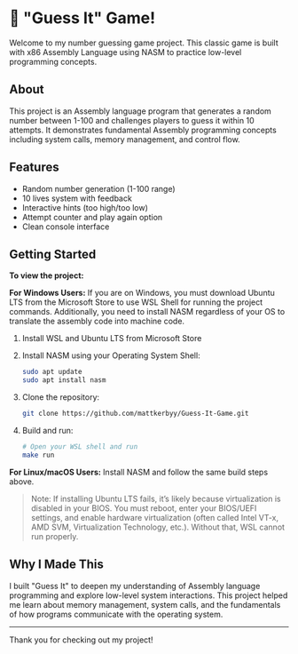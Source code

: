 # 🎯 "Guess It" Game!

Welcome to my number guessing game project. This classic game is built with x86 Assembly Language using NASM to practice low-level programming concepts.

## About

This project is an Assembly language program that generates a random number between 1-100 and challenges players to guess it within 10 attempts. It demonstrates fundamental Assembly programming concepts including system calls, memory management, and control flow.

## Features

- Random number generation (1-100 range)
- 10 lives system with feedback
- Interactive hints (too high/too low)
- Attempt counter and play again option
- Clean console interface

## Getting Started

**To view the project:**

**For Windows Users:**
If you are on Windows, you must download Ubuntu LTS from the Microsoft Store to use WSL Shell for running the project commands. Additionally, you need to install NASM regardless of your OS to translate the assembly code into machine code.

1. Install WSL and Ubuntu LTS from Microsoft Store

2. Install NASM using your Operating System Shell:
    ```bash
    sudo apt update
    sudo apt install nasm
    ```

3. Clone the repository:

    ```bash
    git clone https://github.com/mattkerbyy/Guess-It-Game.git
    ```

5. Build and run:
    ```bash
    # Open your WSL shell and run
    make run
    ```

**For Linux/macOS Users:**
Install NASM and follow the same build steps above.

> Note: If installing Ubuntu LTS fails, it’s likely because virtualization is disabled in your BIOS. You must reboot, enter your BIOS/UEFI settings, and enable hardware virtualization (often called Intel VT-x, AMD SVM, Virtualization Technology, etc.). Without that, WSL cannot run properly.

## Why I Made This

I built "Guess It" to deepen my understanding of Assembly language programming and explore low-level system interactions. This project helped me learn about memory management, system calls, and the fundamentals of how programs communicate with the operating system.

---

Thank you for checking out my project!
